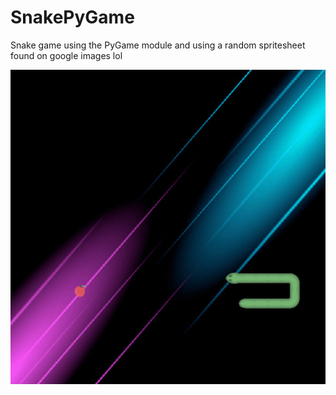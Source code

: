 # SnakePyGame
Snake game using the PyGame module and using a random spritesheet found on google images lol

![snakegame](https://github.com/tenick/SnakePyGame/blob/master/snakegame.gif)
